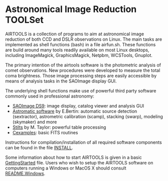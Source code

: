 
# Astronomical Image Reduction TOOLSet

AIRTOOLS is a collection of programs to aim at astronomical image reduction
of both CCD and DSLR observations on Linux. The main tasks are implemented as
shell functions (bash) in a file airfun.sh. These functions are build
around many tools readily available on most Linux desktops, including
ImageMagick, GraphicsMagick, Netpbm, WCSTools, Gnuplot.

The primary intention of the airtools software is the photometric analysis
of comet observations. New procedures were developed to measure the total coma
brightness. Those image processing steps are easily accessible by means of
analysis tasks in the SAOImage display GUI.


The underlying shell functions make use of powerful third party software
commonly used in professional astronomy:
- [SAOImage DS9](http://ds9.si.edu/site/Home.html): image display, catalog
  viewer and analysis GUI
- [Astromatic software](http://www.astromatic.net) by E.Bertin: automatic source
  detection (sextractor), astrometric calibration (scamp), stacking (swarp),
  modeling (skymaker) and more
- [Stilts](http://www.starlink.ac.uk/stilts/) by M. Taylor: powerful table
  processing
- [Cexamples](http://heasarc.gsfc.nasa.gov/docs/software/fitsio/cexamples.html):
  basic FITS routines


Instructions for compilation/installation of all required software components
can be found in the file [INSTALL](INSTALL.md).

Some information about how to start AIRTOOLS is given in a basic
[GettingStarted](doc/GettingStarted.txt) file. Users who wish to setup the
AIRTOOLS software on computers running a Windows or MacOS X should consult
[README.Windows](doc/README.Windows.md).
